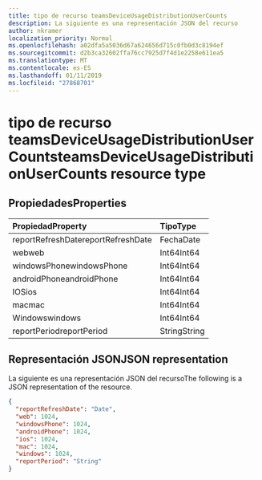 ```yaml
---
title: tipo de recurso teamsDeviceUsageDistributionUserCounts
description: La siguiente es una representación JSON del recurso
author: nkramer
localization_priority: Normal
ms.openlocfilehash: a02dfa5a5036d67a624656d715c0fb0d3c8194ef
ms.sourcegitcommit: d2b3ca32602ffa76cc7925d7f4d1e2258e611ea5
ms.translationtype: MT
ms.contentlocale: es-ES
ms.lasthandoff: 01/11/2019
ms.locfileid: "27868701"
---
```

# <a name="teamsdeviceusagedistributionusercounts-resource-type"></a><span data-ttu-id="6cf86-103">tipo de recurso teamsDeviceUsageDistributionUserCounts</span><span class="sxs-lookup"><span data-stu-id="6cf86-103">teamsDeviceUsageDistributionUserCounts resource type</span></span>

## <a name="properties"></a><span data-ttu-id="6cf86-104">Propiedades</span><span class="sxs-lookup"><span data-stu-id="6cf86-104">Properties</span></span>

| <span data-ttu-id="6cf86-105">Propiedad</span><span class="sxs-lookup"><span data-stu-id="6cf86-105">Property</span></span>          | <span data-ttu-id="6cf86-106">Tipo</span><span class="sxs-lookup"><span data-stu-id="6cf86-106">Type</span></span>   |
| :---------------- | :----- |
| <span data-ttu-id="6cf86-107">reportRefreshDate</span><span class="sxs-lookup"><span data-stu-id="6cf86-107">reportRefreshDate</span></span> | <span data-ttu-id="6cf86-108">Fecha</span><span class="sxs-lookup"><span data-stu-id="6cf86-108">Date</span></span>   |
| <span data-ttu-id="6cf86-109">web</span><span class="sxs-lookup"><span data-stu-id="6cf86-109">web</span></span>               | <span data-ttu-id="6cf86-110">Int64</span><span class="sxs-lookup"><span data-stu-id="6cf86-110">Int64</span></span>  |
| <span data-ttu-id="6cf86-111">windowsPhone</span><span class="sxs-lookup"><span data-stu-id="6cf86-111">windowsPhone</span></span>      | <span data-ttu-id="6cf86-112">Int64</span><span class="sxs-lookup"><span data-stu-id="6cf86-112">Int64</span></span>  |
| <span data-ttu-id="6cf86-113">androidPhone</span><span class="sxs-lookup"><span data-stu-id="6cf86-113">androidPhone</span></span>      | <span data-ttu-id="6cf86-114">Int64</span><span class="sxs-lookup"><span data-stu-id="6cf86-114">Int64</span></span>  |
| <span data-ttu-id="6cf86-115">IOS</span><span class="sxs-lookup"><span data-stu-id="6cf86-115">ios</span></span>               | <span data-ttu-id="6cf86-116">Int64</span><span class="sxs-lookup"><span data-stu-id="6cf86-116">Int64</span></span>  |
| <span data-ttu-id="6cf86-117">mac</span><span class="sxs-lookup"><span data-stu-id="6cf86-117">mac</span></span>               | <span data-ttu-id="6cf86-118">Int64</span><span class="sxs-lookup"><span data-stu-id="6cf86-118">Int64</span></span>  |
| <span data-ttu-id="6cf86-119">Windows</span><span class="sxs-lookup"><span data-stu-id="6cf86-119">windows</span></span>           | <span data-ttu-id="6cf86-120">Int64</span><span class="sxs-lookup"><span data-stu-id="6cf86-120">Int64</span></span>  |
| <span data-ttu-id="6cf86-121">reportPeriod</span><span class="sxs-lookup"><span data-stu-id="6cf86-121">reportPeriod</span></span>      | <span data-ttu-id="6cf86-122">String</span><span class="sxs-lookup"><span data-stu-id="6cf86-122">String</span></span> |

## <a name="json-representation"></a><span data-ttu-id="6cf86-123">Representación JSON</span><span class="sxs-lookup"><span data-stu-id="6cf86-123">JSON representation</span></span>

<span data-ttu-id="6cf86-124">La siguiente es una representación JSON del recurso</span><span class="sxs-lookup"><span data-stu-id="6cf86-124">The following is a JSON representation of the resource.</span></span>

<!-- {
  "blockType": "resource",
  "@odata.type": "microsoft.graph.teamsDeviceUsageDistributionUserCounts"
} -->

```json
{
  "reportRefreshDate": "Date", 
  "web": 1024, 
  "windowsPhone": 1024, 
  "androidPhone": 1024, 
  "ios": 1024, 
  "mac": 1024, 
  "windows": 1024, 
  "reportPeriod": "String"
}
```
